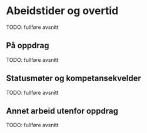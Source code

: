 # Abeidstider og overtid

TODO: fullføre avsnitt


## På oppdrag

TODO: fullføre avsnitt


## Statusmøter og kompetansekvelder

TODO: fullføre avsnitt

## Annet arbeid utenfor oppdrag

TODO: fullføre avsnitt